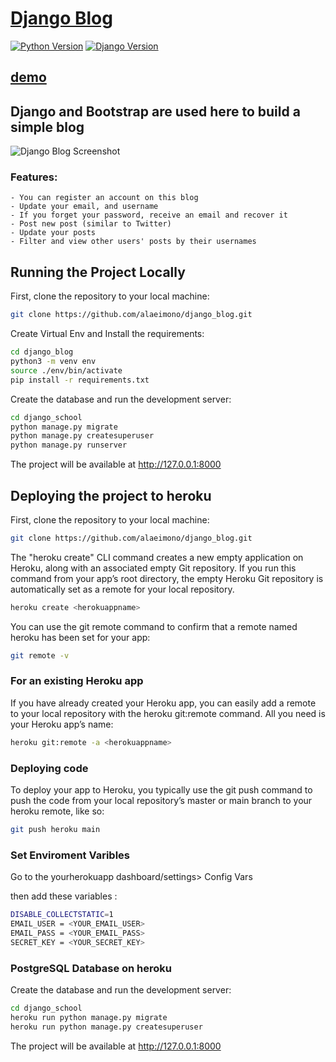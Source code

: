 
# [Django Blog](https://alaeimoblog.herokuapp.com/)

[![Python Version](https://img.shields.io/badge/python-3.6-brightgreen.svg)](https://python.org)
[![Django Version](https://img.shields.io/badge/django-3.2-brightgreen.svg)](https://djangoproject.com)
## [demo](https://alaeimoblog.herokuapp.com/)

## Django and Bootstrap are used here to build a simple blog
![Django Blog Screenshot](https://github.com/alaeimono/django_blog/blob/main/media/screenshot.png)

### Features:
    - You can register an account on this blog
    - Update your email, and username
    - If you forget your password, receive an email and recover it
    - Post new post (similar to Twitter)
    - Update your posts
    - Filter and view other users' posts by their usernames

## Running the Project Locally

First, clone the repository to your local machine:

```bash
git clone https://github.com/alaeimono/django_blog.git
```

Create Virtual Env and Install the requirements:

```bash
cd django_blog
python3 -m venv env
source ./env/bin/activate
pip install -r requirements.txt
```

Create the database and run the development server:

```bash
cd django_school
python manage.py migrate
python manage.py createsuperuser
python manage.py runserver
```

The project will be available at http://127.0.0.1:8000

## Deploying the project to heroku

First, clone the repository to your local machine:

```bash
git clone https://github.com/alaeimono/django_blog.git
```

The "heroku create" CLI command creates a new empty application on Heroku, along with an associated empty Git repository. If you run this command from your app’s root directory, the empty Heroku Git repository is automatically set as a remote for your local repository.

```bash
heroku create <herokuappname>
```
You can use the git remote command to confirm that a remote named heroku has been set for your app:

```bash
git remote -v
```
### For an existing Heroku app

If you have already created your Heroku app, you can easily add a remote to your local repository with the heroku git:remote command. All you need is your Heroku app’s name:

```bash
heroku git:remote -a <herokuappname>
```
### Deploying code
To deploy your app to Heroku, you typically use the git push command to push the code from your local repository’s master or main branch to your heroku remote, like so:

```bash
git push heroku main
```
### Set Enviroment Varibles 
Go to the yourherokuapp dashboard/settings> Config Vars

then add these variables :
```bash
DISABLE_COLLECTSTATIC=1
EMAIL_USER = <YOUR_EMAIL_USER>
EMAIL_PASS = <YOUR_EMAIL_PASS>
SECRET_KEY = <YOUR_SECRET_KEY>
```

### PostgreSQL Database on heroku 
Create the database and run the development server:

```bash
cd django_school
heroku run python manage.py migrate
heroku run python manage.py createsuperuser
```

The project will be available at http://127.0.0.1:8000